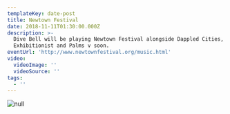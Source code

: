 ```yaml
---
templateKey: date-post
title: Newtown Festival
date: 2018-11-11T01:30:00.000Z
description: >-
  Dive Bell will be playing Newtown Festival alongside Dappled Cities,
  Exhibitionist and Palms v soon. 
eventUrl: 'http://www.newtownfestival.org/music.html'
video:
  videoImage: ''
  videoSource: ''
tags:
  - ''
---
```



![null](/img/unnamed.jpg)
